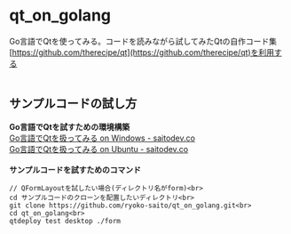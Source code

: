 # qt_on_golang
Go言語でQtを使ってみる。コードを読みながら試してみたQtの自作コード集<br>
[https://github.com/therecipe/qt](https://github.com/therecipe/qt)を利用する<br><br>
## サンプルコードの試し方<br>
**Go言語でQtを試すための環境構築**<br>
[Go言語でQtを扱ってみる on Windows - saitodev.co](https://saitodev.co/article/Go%E8%A8%80%E8%AA%9E%E3%81%A7Qt%E3%82%92%E6%89%B1%E3%81%A3%E3%81%A6%E3%81%BF%E3%82%8B_on_Windows)<br>
[Go言語でQtを扱ってみる on Ubuntu - saitodev.co](https://saitodev.co/article/Go%E8%A8%80%E8%AA%9E%E3%81%A7Qt%E3%82%92%E6%89%B1%E3%81%A3%E3%81%A6%E3%81%BF%E3%82%8B_on_Ubuntu)
<br><br>
**サンプルコードを試すためのコマンド**
```
// QFormLayoutを試したい場合(ディレクトリ名がform)<br>
cd サンプルコードのクローンを配置したいディレクトリ<br>
git clone https://github.com/ryoko-saito/qt_on_golang.git<br>
cd qt_on_golang<br>
qtdeploy test desktop ./form
```
